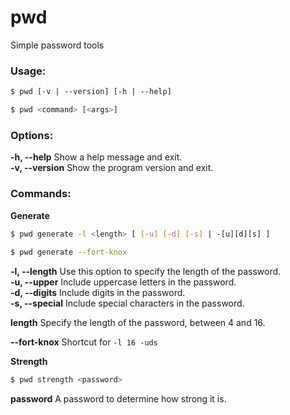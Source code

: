 # pwd
Simple password tools

### Usage:

```bash
$ pwd [-v | --version] [-h | --help]

$ pwd <command> [<args>]
```
       
### Options:
**-h, --help**    Show a help message and exit.<br>
**-v, --version** Show the program version and exit.

### Commands:

**Generate**

```bash
$ pwd generate -l <length> [ [-u] [-d] [-s] | -[u][d][s] ]
            
$ pwd generate --fort-knox
```
			 
**-l, --length**  Use this option to specify the length of the password.<br>
**-u, --upper**   Include uppercase letters in the password.<br>
**-d, --digits**  Include digits in the password.<br>
**-s, --special** Include special characters in the password.

**length** Specify the length of the password, between 4 and 16.
   
**--fort-knox** Shortcut for ```-l 16 -uds```

**Strength**

```bash
$ pwd strength <password>
```

**password**  A password to determine how strong it is.